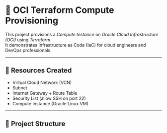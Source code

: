 # 🚀 OCI Terraform Compute Provisioning

This project provisions a *Compute Instance* on *Oracle Cloud Infrastructure (OCI)* using *Terraform*.  
It demonstrates Infrastructure as Code (IaC) for cloud engineers and DevOps professionals.

---

## 📌 Resources Created
- Virtual Cloud Network (VCN)
- Subnet
- Internet Gateway + Route Table
- Security List (allow SSH on port 22)
- Compute Instance (Oracle Linux VM)

---

## 📂 Project Structure

